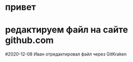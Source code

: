 # привет
# редактируем файл на сайте github.com
#2020-12-08 Иван отредактировал файл через GitKraken
